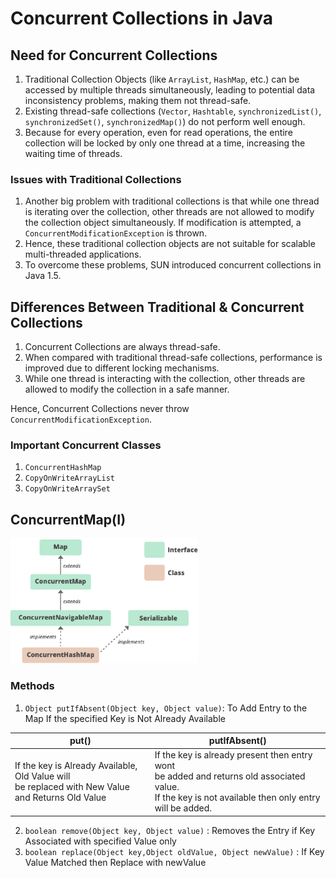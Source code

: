 # Concurrent Collections in Java

## Need for Concurrent Collections

1. Traditional Collection Objects (like `ArrayList`, `HashMap`, etc.) can be accessed by multiple threads simultaneously, leading to potential data inconsistency problems, making them not thread-safe.
2. Existing thread-safe collections (`Vector`, `Hashtable`, `synchronizedList()`, `synchronizedSet()`, `synchronizedMap()`) do not perform well enough.
3. Because for every operation, even for read operations, the entire collection will be locked by only one thread at a time, increasing the waiting time of threads.



### Issues with Traditional Collections

1. Another big problem with traditional collections is that while one thread is iterating over the collection, other threads are not allowed to modify the collection object simultaneously. If modification is attempted, a `ConcurrentModificationException` is thrown.
2. Hence, these traditional collection objects are not suitable for scalable multi-threaded applications.
3. To overcome these problems, SUN introduced concurrent collections in Java 1.5.

## Differences Between Traditional & Concurrent Collections

1. Concurrent Collections are always thread-safe.
2. When compared with traditional thread-safe collections, performance is improved due to different locking mechanisms.
3. While one thread is interacting with the collection, other threads are allowed to modify the collection in a safe manner.

Hence, Concurrent Collections never throw `ConcurrentModificationException`.

### Important Concurrent Classes

1. `ConcurrentHashMap`
2. `CopyOnWriteArrayList`
3. `CopyOnWriteArraySet`


## ConcurrentMap(I)

<img alt="concurrent_map" height="200" src="img/concurrent_map.png" width="300"/>

### Methods

1. `Object putIfAbsent(Object key, Object value)`: To Add Entry to the Map If the specified Key is Not Already Available

| put()                                                                                            | putIfAbsent()                                                                                                                                               |
|--------------------------------------------------------------------------------------------------|-------------------------------------------------------------------------------------------------------------------------------------------------------------|
| If the key is Already Available, Old Value will <br/>be replaced with New Value <br/>and Returns Old Value | If the key is already present then entry wont<br/>be added and returns old associated value.<br/>If the key is not available then only entry will be added. |

2. `boolean remove(Object key, Object value)` :  Removes the Entry if Key Associated with specified Value only
3. `boolean replace(Object key,Object oldValue, Object newValue)` : If Key Value Matched then Replace with newValue



    